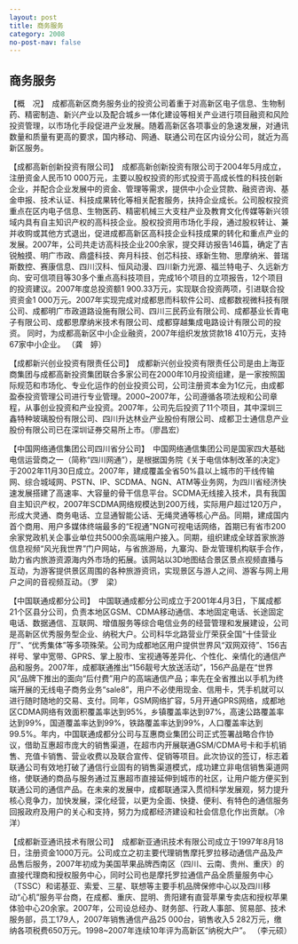 ```yaml
---
layout: post
title: 商务服务
category: 2008
no-post-nav: false
---
```


##  商务服务

【概　况】　成都高新区商务服务业的投资公司着重于对高新区电子信息、生物制药、精密制造、新兴产业以及配合城乡一体化建设等相关产业进行项目融资和风险投资管理，以市场化手段促进产业发展。随着高新区各项事业的急速发展，对通讯数量和质量有更高的要求，国内移动、网通、联通公司在区内设分公司，就近为高新区服务。
 
【成都高新创新投资有限公司】　成都高新创新投资有限公司于2004年5月成立，注册资金人民币10 000万元，主要以股权投资的形式投资于高成长性的科技创新企业，并配合企业发展中的资金、管理等需求，提供中小企业贷款、融资咨询、基金申报、技术认证、科技成果转化等相关配套服务，扶持企业成长。公司股权投资重点在区内电子信息、生物医药、精密机械三大支柱产业及教育文化传媒等新兴领域内具有自主知识产权的高科技企业。股权投资用市场化手段，通过股权转让、兼并收购或其他方式退出，促进成都高新区高科技企业科技成果的转化和重点产业的发展。2007年，公司共走访高科技企业200余家，提交拜访报告146篇，确定了吉锐触摸、明广市政、鼎盛科技、奔月科技、创芯科技、琢新生物、思摩纳米、普瑞斯数控、赛康信息、四川汉科、恒风动漫、四川新力光源、福兰特电子、久远新方向、安可信项目等30多个重点高科技项目，完成16个项目的立项报告，12个项目的投资建议。2007年度总投资额1 900.33万元，实现联合投资两项，引进联合投资资金1 000万元。2007年实现完成对成都思而科软件公司、成都数视微科技有限公司、成都明广市政道路设施有限公司、四川三民药业有限公司、成都基业长青电子有限公司、成都思摩纳米技术有限公司、成都穿越集成电路设计有限公司的投资。
同时，为成都高新区中小企业融资，2007年组织发放贷款18 410万元，支持67家中小企业。
（龚　婷）
 
【成都新兴创业投资有限责任公司】　成都新兴创业投资有限责任公司是由上海亚商集团与成都高新投资集团联合多家公司在2000年10月投资组建，是一家按照国际规范和市场化、专业化运作的创业投资公司，公司注册资本金为1亿元，由成都盈泰投资管理公司进行专业管理。2000~2007年，公司遵循各项法规和公司章程，从事创业投资和产业投资。2007年，公司先后投资了11个项目，其中深圳三鑫特种玻璃股份有限公司、四川升达林业产业股份有限公司、成都卫士通信息产业股份有限公司已在深圳证券交易所上市。（廖昌宏）
 
【中国网络通信集团公司四川省分公司】　中国网络通信集团公司是国家四大基础电信运营商之一（简称“四川网通”），是根据国务院《关于电信体制改革的决定》于2002年11月30日成立。2007年，建成覆盖全省50%县以上城市的干线传输网、综合城域网、PSTN、IP、SCDMA、NGN、ATM等业务网，为四川省经济快速发展搭建了高速率、大容量的骨干信息平台。SCDMA无线接入技术，具有我国自主知识产权，2007年SCDMA网络规模达到200万线，实际用户超过120万户，形成大灵通、商务电话、立显通智能公话、无绳灵通等核心产品。同期，建成国内首个商用、用户多媒体终端最多的“E视通”NGN可视电话网络，首期已有省市200余家党政机关企事业单位共5000余高端用户接入。同期，组织建成全球首家旅游信息视频“风光我世界”门户网站，与省旅游局，九寨沟、卧龙管理机构联手合作，助力省内旅游资源海内外市场的拓展。该网站以3D地图结合景区景点视频直播与互动，为游客提供景区周围的各种旅游资讯，实现景区与游人之间、游客与网上用户之间的音视频互动。（罗　梁）
 
【中国联通成都分公司】　中国联通成都分公司成立于2001年4月3日，下属成都21个区县分公司，负责本地区GSM、CDMA移动通信、本地固定电话、长途固定电话、数据通信、互联网、增值服务等综合电信业务的经营管理和发展建设，公司是高新区优秀服务型企业、纳税大户。公司科华北路营业厅荣获全国“十佳营业厅”、“优秀集体”等多项殊荣。公司为成都地区用户提供世界风“双网双待”、156吉祥号、掌中宽带、GPRS、掌上股市、宝视通等差异化、个性化、亲情化的通信产品和服务。2007年，成都联通推出“156靓号大放送活动”，156产品是在“世界风”品牌下推出的面向“后付费”用户的高端通信产品；率先在全省推出以手机为终端开展的无线电子商务业务“sale8”，用户不必使用现金、信用卡，凭手机就可以进行随时随地的交易、支付。同年，GSM网络扩容，5月开通GPRS网络，成都地区CDMA网络有效面积覆盖率达到95%，乡镇覆盖率达到97%，高速公路覆盖率达到99%，国道覆盖率达到99%，铁路覆盖率达到99%，人口覆盖率达到99.5%。年内，中国联通成都分公司与互惠商业集团公司正式签署战略合作协议，借助互惠超市庞大的销售渠道，在超市内开展联通GSM/CDMA号卡和手机销售、充值卡销售、营业收费以及联合宣传、促销等项目。此次协议的签订，标志着联通公司有效地打破了通信行业固有的销售渠道模式，成功建立非电信销售渠道网络，使联通的商品与服务通过互惠超市直接延伸到城市的社区，让用户能方便买到联通公司的通信产品。在未来的发展中，成都联通深入贯彻科学发展观，努力提升核心竞争力，加快发展，深化经营，以更为全面、快捷、便利、有特色的通信服务回报政府及用户的关心和支持，努力为成都经济建设和社会信息化作出贡献。（冷　洋）
 
【成都新亚通讯技术有限公司】　成都新亚通讯技术有限公司成立于1997年8月18日，注册资金1000万元。公司成立之初主要代理销售摩托罗拉移动通信产品及产品售后服务，2007年初成为美国苹果品牌西南区（四川、云南、贵州、重庆）的直接代理商和授权服务中心，同时公司也是摩托罗拉通信产品全质量服务中心（TSSC）和诺基亚、索爱、三星、联想等主要手机品牌保修中心以及四川移动“心机”服务平台商，在成都、重庆、昆明、贵阳建有直营苹果专卖店和授权苹果体验中心20余家。2007年，公司设总经办、财务部、行政人事部、贸易部、技术服务部，员工179人，2007年销售通信产品25 000台，销售收入5 282万元，缴纳各项税费650万元。1998~2007年连续10年评为高新区“纳税大户”。
（李元硕）
 